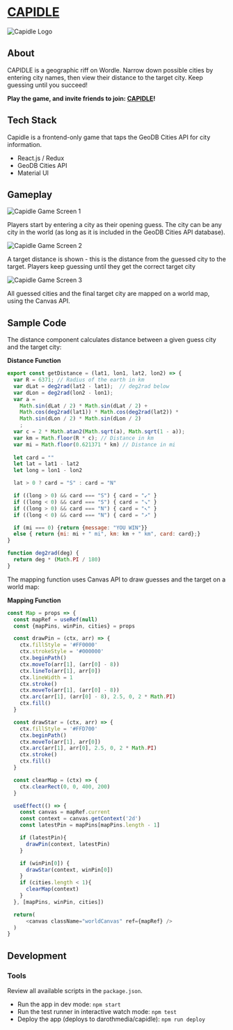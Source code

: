 # [CAPIDLE](https://darothmedia.github.io/capidle/)

![Capidle Logo](https://live.staticflickr.com/65535/51924752541_d989e5f747_o.png)

## About
CAPIDLE is a geographic riff on Wordle. Narrow down possible cities by entering city names, then view their distance to the target city. Keep guessing until you succeed!

__Play the game, and invite friends to join: [CAPIDLE](https://darothmedia.github.io/capidle/)!__

## Tech Stack
Capidle is a frontend-only game that taps the GeoDB Cities API for city information.

- React.js / Redux
- GeoDB Cities API
- Material UI

## Gameplay

![Capidle Game Screen 1](https://user-images.githubusercontent.com/87622162/157563293-e1f1cd88-b841-4cff-ac86-6a636c7b424a.png)

Players start by entering a city as their opening guess. The city can be any city in the world (as long as it is included in the GeoDB Cities API database).

![Capidle Game Screen 2](https://user-images.githubusercontent.com/87622162/157563447-7efefaf0-9f19-4fb4-a2e2-9fe51958039e.png)

A target distance is shown - this is the distance from the guessed city to the target. Players keep guessing until they get the correct target city

![Capidle Game Screen 3](https://user-images.githubusercontent.com/87622162/157563892-1672c04e-47aa-4785-a9a6-b255699472c5.png)

All guessed cities and the final target city are mapped on a world map, using the Canvas API.

## Sample Code

The distance component calculates distance between a given guess city and the target city:

__Distance Function__

```javascript
export const getDistance = (lat1, lon1, lat2, lon2) => {
  var R = 6371; // Radius of the earth in km
  var dLat = deg2rad(lat2 - lat1);  // deg2rad below
  var dLon = deg2rad(lon2 - lon1);
  var a =
    Math.sin(dLat / 2) * Math.sin(dLat / 2) +
    Math.cos(deg2rad(lat1)) * Math.cos(deg2rad(lat2)) *
    Math.sin(dLon / 2) * Math.sin(dLon / 2)
    ;
  var c = 2 * Math.atan2(Math.sqrt(a), Math.sqrt(1 - a));
  var km = Math.floor(R * c); // Distance in km
  var mi = Math.floor(0.621371 * km) // Distance in mi
  
  let card = ""
  let lat = lat1 - lat2
  let long = lon1 - lon2

  lat > 0 ? card = "S" : card = "N"

  if ((long > 0) && card === "S") { card = "↙️" }
  if ((long < 0) && card === "S") { card = "↘️" }
  if ((long > 0) && card === "N") { card = "↖️" }
  if ((long < 0) && card === "N") { card = "↗️" }

  if (mi === 0) {return {message: "YOU WIN"}}
  else { return {mi: mi + " mi", km: km + " km", card: card};}
}

function deg2rad(deg) {
  return deg * (Math.PI / 180)
}
```
The mapping function uses Canvas API to draw guesses and the target on a world map:

__Mapping Function__
```javascript
const Map = props => {
  const mapRef = useRef(null)
  const {mapPins, winPin, cities} = props

  const drawPin = (ctx, arr) => {
    ctx.fillStyle = '#FF0000'
    ctx.strokeStyle = '#000000'
    ctx.beginPath()
    ctx.moveTo(arr[1], (arr[0] - 8))
    ctx.lineTo(arr[1], arr[0])
    ctx.lineWidth = 1
    ctx.stroke()
    ctx.moveTo(arr[1], (arr[0] - 8))
    ctx.arc(arr[1], (arr[0] - 8), 2.5, 0, 2 * Math.PI)
    ctx.fill()
  }

  const drawStar = (ctx, arr) => {
    ctx.fillStyle = '#FFD700'
    ctx.beginPath()
    ctx.moveTo(arr[1], arr[0])
    ctx.arc(arr[1], arr[0], 2.5, 0, 2 * Math.PI)
    ctx.stroke()
    ctx.fill()
  }

  const clearMap = (ctx) => {
    ctx.clearRect(0, 0, 400, 200)
  }

  useEffect(() => {
    const canvas = mapRef.current
    const context = canvas.getContext('2d')
    const latestPin = mapPins[mapPins.length - 1]

    if (latestPin){
      drawPin(context, latestPin)
    }

    if (winPin[0]) {
      drawStar(context, winPin[0])
    }
    if (cities.length < 1){
      clearMap(context)
    }
  }, [mapPins, winPin, cities])

  return(
      <canvas className="worldCanvas" ref={mapRef} />
  )
}
```

## Development
### Tools
Review all available scripts in the `package.json`.
- Run the app in dev mode: `npm start`
- Run the test runner in interactive watch mode: `npm test`
- Deploy the app (deploys to darothmedia/capidle): `npm run deploy`
